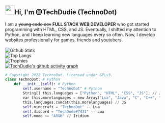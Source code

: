 # <h2><img src="https://github.com/Ashutosh00710/Ashutosh00710/blob/master/wave.gif" width="30px">Hi, I'm @TechDudie (TechnoDot)</h2>
I am a ~~young code dev~~ __FULL STACK WEB DEVELOPER__ who got started programming with HTML, CSS, and JS. Eventually, I shifted my attention to Python, and I keep learning new languages every so often. Now, I develop websites professionally for games, friends and youtubers.<br><br>
![Github Stats](https://github-readme-stats.vercel.app/api?username=TechDudie&show_icons=true&include_all_commits=true&theme=algolia&cache_seconds=3200)<br>![Top Langs](https://github-readme-stats.vercel.app/api/top-langs/?username=TechDudie&layout=compact&hide_title=false&langs_count=10&theme=algolia)<br>![Trophies](https://github-profile-trophy.vercel.app/?username=TechDudie&theme=discord&row=2&column=4)<br>[![TechDudie's github activity graph](https://activity-graph.herokuapp.com/graph?username=TechDudie&theme=react-dark)](https://github.com/TechDudie/github-readme-activity-graph)<br>
```python
# Copyright 2022 TechnoDot. Licensed under GPLv3.
class TechnoDot: # Python
    def __init__(self): # Python
        self.username = "TechnoDot" # Python
        String[] this.languages = ["Python", "HTML", "CSS", "JS"]; // Java
        var this.morelanguages = new Array("Lua", "Java", "C", "C++", "Assembly", "Bash") // JS
        this.languages.concat(this.morelanguages) // JS
        self.minecraft = "TechnoDot" -- Lua
        self.discord = "TechDude#7431" -- Lua
        self.mood <= "ARGH" // Iridium
```
